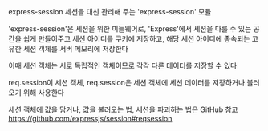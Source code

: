express-session
세션을 대신 관리해 주는 'express-session' 모듈

'express-session'은 세션을 위한 미들웨어로, 'Express'에서 세션을 다룰 수 있는 공간을 쉽게 만들어주고
세션 아이디를 쿠키에 저장하고, 해당 세션 아이디에 종속되는 고유한 세션 객체를 서버 메모리에 저장한다

이때 세션 객체는 서로 독립적인 객체이므로 각각 다른 데이터를 저장할 수 있다

req.session이 세션 객체,
req.session은 세션 객체에 세션 데이터를 저장하거나 불러오기 위해 사용한다

세션 객체에 값을 담거나, 값을 불러오는 법, 세션을 파괴하는 법은 GitHub 참고
https://github.com/expressjs/session#reqsession